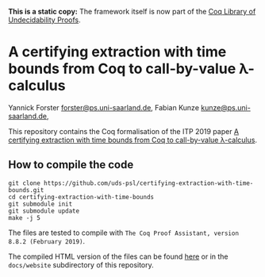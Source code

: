 **This is a static copy:** The framework itself is now part of the [Coq Library of Undecidability Proofs](https://github.com/uds-psl/coq-library-undecidability).

# A certifying extraction with time bounds from Coq to call-by-value λ-calculus

Yannick Forster <forster@ps.uni-saarland.de>, Fabian Kunze <kunze@ps.uni-saarland.de>, 

This repository contains the Coq formalisation of the ITP 2019 paper [A certifying extraction with time bounds from Coq to call-by-value λ-calculus](https://www.ps.uni-saarland.de/Publications/details/ForsterKunze:2019:Certifying-extraction.html).



## How to compile the code

``` shell
git clone https://github.com/uds-psl/certifying-extraction-with-time-bounds.git
cd certifying-extraction-with-time-bounds
git submodule init
git submodule update
make -j 5
```

The files are tested to compile with `The Coq Proof Assistant, version 8.8.2 (February 2019)`.

The compiled HTML version of the files can be found [here](https://uds-psl.github.io/certifying-extraction-with-time-bounds/website/toc.html) or in the `docs/website` subdirectory of this repository.
